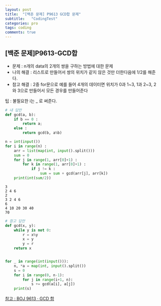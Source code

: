 ```yaml
---
layout: post
title:  "[백준 문제] P9613 GCD합 문제"
subtitle:   "CodingTest"
categories: pro
tags: coding
comments: true
---
```



## [백준 문제]P9613-GCD합

- 문제 : n개의 data의 2개의 쌍을 구하는 방법에 대한 문제
- 나의 해결 : 리스트로 만들어서 쌍의 위치가 같지 않은 것만 더한다음에 1/2를 해준다.
- 참고 해결 : 2중 for문으로 예를 들어 4개의 데이터면 위치가 0과 1~3, 1과 2~3, 2와 3으로 만들어서 모든 경우를 만들어준다

팁 : 불필요한 i는 _ 로 써준다.

```python
# 내 답안
def gcd(a, b):
    if b == 0 :
        return a;
    else :
        return gcd(b, a%b)

n = int(input())
for i in range(n) :
    arr = list(map(int, input().split()))
    sum = 0
    for j in range(1, arr[0]+1) :
        for k in range(1, arr[0]+1) :
            if j != k :
                sum = sum + gcd(arr[j], arr[k])
    print(int(sum/2))
```

    3
    2 4 6
    2
    3 2 4 6
    6
    4 10 20 30 40
    70


```python
# 참고 답안
def gcd(x, y):
    while y is not 0:
        r = x%y
        x = y
        y = r
    return x


for _ in range(int(input())):
    n, *a = map(int, input().split())
    s = 0
    for i in range(0, n-1):
        for j in range(i+1, n):
            s += gcd(a[i], a[j])
    print(s)
```

[참고 : BOJ 9613 · GCD 합](https://rebas.kr/642)
